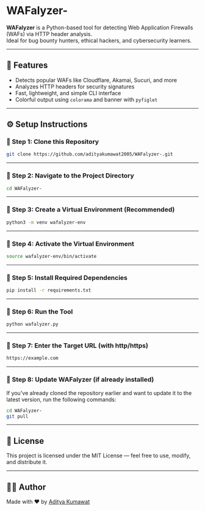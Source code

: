 # WAFalyzer-

**WAFalyzer** is a Python-based tool for detecting Web Application Firewalls (WAFs) via HTTP header analysis.  
Ideal for bug bounty hunters, ethical hackers, and cybersecurity learners.

---

## 🚀 Features

- Detects popular WAFs like Cloudflare, Akamai, Sucuri, and more
- Analyzes HTTP headers for security signatures
- Fast, lightweight, and simple CLI interface
- Colorful output using `colorama` and banner with `pyfiglet`

---
## ⚙️ Setup Instructions

### 🔹 Step 1: Clone this Repository
```bash
git clone https://github.com/adityakumawat2005/WAFalyzer-.git
```

---

### 🔹 Step 2: Navigate to the Project Directory
```bash
cd WAFalyzer-
```

---

### 🔹 Step 3: Create a Virtual Environment (Recommended)
```bash
python3 -m venv wafalyzer-env
```

---

### 🔹 Step 4: Activate the Virtual Environment
```bash
source wafalyzer-env/bin/activate
```

---

### 🔹 Step 5: Install Required Dependencies
```bash
pip install -r requirements.txt
```

---

### 🔹 Step 6: Run the Tool
```bash
python wafalyzer.py
```

---

### 🔹 Step 7: Enter the Target URL (with http/https)
```bash
https://example.com
```
---


### 🔄 Step 8: Update WAFalyzer (if already installed)
If you've already cloned the repository earlier and want to update it to the latest version, run the following commands:

```bash
cd WAFalyzer-
git pull
```

---


## 📄 License
This project is licensed under the MIT License — feel free to use, modify, and distribute it.

---

## 👨‍💻 Author
Made with ❤️ by [Aditya Kumawat](https://github.com/adityakumawat2005)
